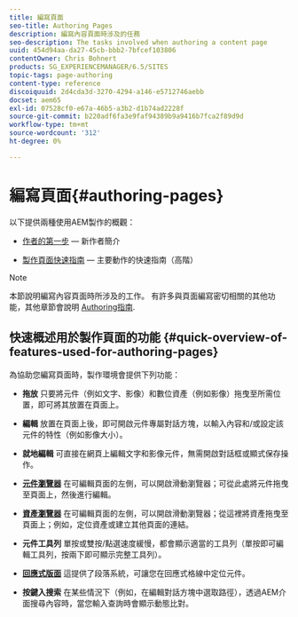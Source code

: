 ```yaml
---
title: 編寫頁面
seo-title: Authoring Pages
description: 編寫內容頁面時涉及的任務
seo-description: The tasks involved when authoring a content page
uuid: 454d94aa-da27-45cb-bbb2-7bfcef103806
contentOwner: Chris Bohnert
products: SG_EXPERIENCEMANAGER/6.5/SITES
topic-tags: page-authoring
content-type: reference
discoiquuid: 2d4cda3d-3270-4294-a146-e5712746aebb
docset: aem65
exl-id: 07528cf0-e67a-46b5-a3b2-d1b74ad2228f
source-git-commit: b220adf6fa3e9faf94389b9a9416b7fca2f89d9d
workflow-type: tm+mt
source-wordcount: '312'
ht-degree: 0%

---
```


# 編寫頁面{#authoring-pages}

以下提供兩種使用AEM製作的概觀：

* [作者的第一步](/help/sites-authoring/first-steps.md)  — 新作者簡介

* [製作頁面快速指南](/help/sites-authoring/qg-page-authoring.md)  — 主要動作的快速指南（高階）

>[!NOTE]
>
>本節說明編寫內容頁面時所涉及的工作。 有許多與頁面編寫密切相關的其他功能，其他章節會說明 [Authoring指南](/help/sites-authoring/home.md).

## 快速概述用於製作頁面的功能 {#quick-overview-of-features-used-for-authoring-pages}

為協助您編寫頁面時，製作環境會提供下列功能：

* **拖放**
只要將元件（例如文字、影像）和數位資產（例如影像）拖曳至所需位置，即可將其放置在頁面上。

* **編輯**
放置在頁面上後，即可開啟元件專屬對話方塊，以輸入內容和/或設定該元件的特性（例如影像大小）。

* **就地編輯**
可直接在網頁上編輯文字和影像元件，無需開啟對話框或顯式保存操作。

* **[元件瀏覽器](/help/sites-authoring/author-environment-tools.md#componentsbrowsertouchoptimizedui)**
在可編輯頁面的左側，可以開啟滑動瀏覽器；可從此處將元件拖曳至頁面上，然後進行編輯。

* **[資產瀏覽器](/help/sites-authoring/author-environment-tools.md#assetsbrowsertouchoptimizedui)**
在可編輯頁面的左側，可以開啟滑動瀏覽器；從這裡將資產拖曳至頁面上；例如，定位資產或建立其他頁面的連結。

* **元件工具列**
單按或雙按/點選速度緩慢，都會顯示適當的工具列（單按即可編輯工具列，按兩下即可顯示完整工具列）。

* **[回應式版面](/help/sites-authoring/responsive-layout.md)**
這提供了段落系統，可讓您在回應式格線中定位元件。

* **按鍵入搜索**
在某些情況下（例如，在編輯對話方塊中選取路徑），透過AEM介面搜尋內容時，當您輸入查詢時會顯示動態比對。
